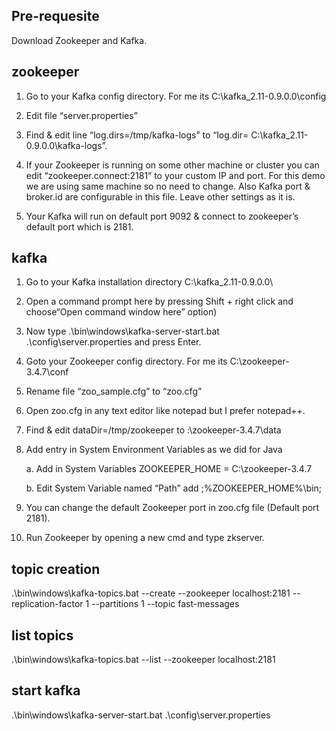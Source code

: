 ## Pre-requesite

Download Zookeeper and Kafka.

## zookeeper

1. Go to your Kafka config directory. For me its C:\kafka_2.11-0.9.0.0\config

2. Edit file “server.properties”

3. Find & edit line “log.dirs=/tmp/kafka-logs” to “log.dir= C:\kafka_2.11-0.9.0.0\kafka-logs”.

4. If your Zookeeper is running on some other machine or cluster you can edit “zookeeper.connect:2181” to your custom IP and port. For this demo we are using same machine so no need to change. Also Kafka port & broker.id are configurable in this file. Leave other settings as it is.

5. Your Kafka will run on default port 9092 & connect to zookeeper’s default port which is 2181.

## kafka

1. Go to your Kafka installation directory C:\kafka_2.11-0.9.0.0\

2. Open a command prompt here by pressing Shift + right click and choose“Open command window here” option)

3. Now type .\bin\windows\kafka-server-start.bat .\config\server.properties and press Enter.

4. Goto your Zookeeper config directory. For me its C:\zookeeper-3.4.7\conf

5. Rename file “zoo_sample.cfg” to “zoo.cfg”

6. Open zoo.cfg in any text editor like notepad but I prefer notepad++.

7. Find & edit dataDir=/tmp/zookeeper to :\zookeeper-3.4.7\data

8. Add entry in System Environment Variables as we did for Java

    a. Add in System Variables ZOOKEEPER_HOME = C:\zookeeper-3.4.7

    b. Edit System Variable named “Path” add ;%ZOOKEEPER_HOME%\bin;

9. You can change the default Zookeeper port in zoo.cfg file (Default port 2181).

10. Run Zookeeper by opening a new cmd and type zkserver.


## topic creation

.\bin\windows\kafka-topics.bat --create --zookeeper localhost:2181 --replication-factor 1 --partitions 1 --topic fast-messages

## list topics

.\bin\windows\kafka-topics.bat --list --zookeeper localhost:2181

## start kafka

.\bin\windows\kafka-server-start.bat .\config\server.properties
